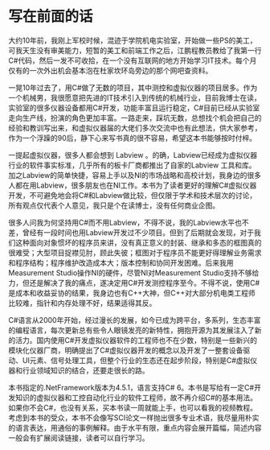# 写在前面的话

大约10年前，我刚上军校时候，混迹于学院机电实验室，开始做一些PS的美工，可我天生没有审美能力，短暂的美工和前端工作之后，江鹏程教员教给了我第一行C\#代码，然后一发不可收拾，在一个没有互联网的地方开始学习IT技术。每个月仅有的一次外出机会基本泡在杜家坎环岛旁边的那个网吧查资料。

一晃10年过去了，用C\#做了无数的项目，其中测控和虚拟仪器的项目居多。作为一个机械男，我很愿意把先进的IT技术引入到传统的机械行业，目前我博士在读，实验室的很多仪器设备都用C\#开发，功能丰富且运行稳定，C\#目前已经从实验室走向生产线，扮演的角色更加丰富。一路走来，踩坑无数，总想找个机会把自己的经验和教训写出来，和虚拟仪器届的大佬们多次交流中也有此想法，供大家参考，作为一个浮躁的90后，静下心来写书真的很不容易，希望这本书能够按时付梓。

一提起虚拟仪器，很多人都会想到 Labview 。的确，Labview已经成为虚拟仪器行业的软件事实标准，几乎所有的板卡厂商都推出了自家的Labview 工具和库。加之Labview的简单快捷，容易上手以及NI的市场战略和高校计划，我身边的很多人都在用Labview，很多朋友也在NI工作。本书为了读者更好的理解C\#虚拟仪器开发，不可避免地会将C\#和Labview做比较，但仅限于学术和技术层次的讨论，所有观点仅代表个人意见，我只是个在读博士，没有任何商业企图。

很多人问我为何坚持用C\#而不用Labview，不得不说，我的Labview水平也不差，曾经有一段时间也用Labview开发过不少项目。但到了后期就会发现，对于我们这种面向对象惯坏的程序员来讲，没有真正意义的封装、继承和多态的框图真的很难受；大型项目捉襟见肘，顾此失彼；框图对于程序员不能更好得理解业务需求和程序结构；程序维护改造成本大；版本控制和协同开发困难。后来我用Measurement Studio操作NI的硬件，尽管NI对Measurement Studio支持不够给力，但还是解决了我的痛点，遂决定用C\#开发测控程序至今。不得不说，使用C\#是成本和收益妥协的结果，我身边也有C++大神，但C++对大部分机电类工程师比较难，指针和内存处理不好，结果适得其反。

C\#语言从2000年开始，经过漫长的发展，如今已成为跨平台，多系列，生态丰富的编程语言，每次更新总有些令人眼镜发亮的新特性，拥抱开源为其发展注入了新的活力。国内使用C\#开发虚拟仪器软件的工程师也不在少数，特别是一些新兴的模块化仪器厂商，明确提出了C\#虚拟仪器开发的概念以及开发了一整套设备驱动、UI元素、信号处理工具，但整个行业的生态还在起步阶段，特别是C\#虚拟仪器和行业领域知识的结合，还要走很长的路。

本书指定的.NetFramework版本为4.5.1，语言支持C\# 6。本书是写给有一定C\#开发知识的虚拟仪器和工控自动化行业的软件工程师，故不再介绍C\#的基本用法。如果你不会C\#，也没有关系，买本书读一周就能上手，也可以看我的视频教程。考虑到本书的受众，本书不会像写SCI论文一样抛出很多专业术语，我尽量用朴实的语言表达，用通俗的事例解释。由于水平有限，重点内容会展开篇幅，简述内容一般会有扩展阅读链接，读者可以自行学习。

